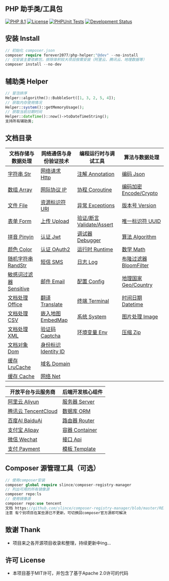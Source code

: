 ## PHP 助手类/工具包

[![PHP 8.1](https://img.shields.io/badge/PHP-8.1-8892BF.svg)](https://www.php.net/releases/8.1/en.php) [![License](https://img.shields.io/badge/License-MIT-green.svg)](https://opensource.org/licenses/MIT) [![PHPUnit Tests](https://img.shields.io/badge/PHPUnit-Passed-brightgreen.svg)](https://phpunit.de/) [![Development Status](https://img.shields.io/badge/Development-Active-brightgreen.svg)](https://your-project-repo-link)

## 安装 Install

```php
// 初始化 composer.json
composer require forever2077/php-helper:"@dev" --no-install
// 仅安装主要依赖包，排除体积较大项目按需安装（阿里云、腾讯云、地理数据等）
composer install --no-dev
```

## 辅助类 Helper

```php
// 冒泡排序
Helper::algorithm()::BubbleSort([1, 3, 2, 5, 4]);
// 获取内存使用情况
Helper::system()::getMemoryUsage();
// 获取当前日期时间
Helper::dateTime()::now()->toDateTimeString();
支持所有辅助类;
```

## 文档目录


| 文档存储与数据处理        | 网络通信与身份验证技术     | 编程运行时与调试工具   | 算法与数据处理    |
| ---------------- |-----------------| ------------ |------------|
| [字符串 Str](doc/Str.md) | [网络请求 Http](doc/Http.md)| [注解 Annotation](doc/Annotation.md) | [编码 Json](doc/Json.md) |
| [数组 Array](doc/Array.md) | [网际协议 IP](doc/IP.md) | [协程 Coroutine](doc/Coroutine.md) | [编码加密 Encode/Crypto](doc/EncodeCrypto.md) |
| [文件 File](doc/File.md) | [资源标识符 URI](doc/URI.md) | [异常 Exceptions](doc/Exceptions.md) | [版本号 Version](doc/Version.md) |
| [表单 Form](doc/Form.md) | [上传 Upload](doc/Upload.md) | [验证/断言 Validate/Assert](doc/ValidateAssert.md) | [唯一标识符 UUID](doc/UUID.md) |
| [拼音 Pinyin](doc/Pinyin.md) | [认证 Jwt](doc/Jwt.md) | [调试器 Debugger](doc/Debugger.md) | [算法 Algorithm](doc/Algorithm.md) |
| [颜色 Color](doc/Color.md) | [认证 OAuth2](doc/OAuth2.md) | [运行时 Runtime](doc/Runtime.md) | [数学 Math](doc/Math.md) |
| [随机字符串 RandStr](doc/RandomString.md) | [短信 SMS](doc/SMS.md) | [日志 Log](doc/Log.md) | [布隆过滤器 BloomFilter](doc/BloomFilter.md) |
| [敏感词过滤器 Sensitive](doc/Sensitive.md) | [邮件 Email](doc/Email.md) | [配置 Config](doc/Config.md) | [地理国家 Geo/Country](doc/GeoCountry.md) |
| [文档处理 Office](doc/Office.md) | [翻译 Translate](doc/Translate.md) | [终端 Terminal](doc/Terminal.md) | [时间日期 Datetime](doc/Datetime.md) |
| [文档处理 CSV](doc/CSV.md) | [嵌入地图 EmbedMap](doc/EmbedMap.md) | [系统 System](doc/System.md) | [图片处理 Image](doc/Image.md) |
| [文档处理 XML](doc/XML.md) | [验证码 Captcha](doc/Captcha.md) | [环境变量 Env](doc/Env.md) | [压缩 Zip](doc/Zip.md) |
| [文档对象 Dom](doc/Dom.md) | [身份标识 Identity ID](doc/IdentityID.md) |              |  |
| [缓存 LruCache](doc/LRUCache.md) | [域名 Domain](doc/Domain.md) |              |            |
| [缓存 Cache](doc/Cache.md) | [网络 Net](doc/Net.md) |              |            |

| 开放平台与云服务商      | 后端开发核心组件      |
| -------------- |---------------|
| [阿里云 Aliyun](doc/Aliyun.md) | [服务器 Server](doc/Server.md) |
| [腾讯云 TencentCloud](doc/TencentCloud.md) | [数据库 ORM](doc/ORM.md) |
| [百度AI BaiduAi](doc/BaiduAi.md) | [路由器 Router](doc/Router.md) |
| [支付宝 Alipay](doc/Alipay.md) | [容器 Container](doc/Container.md) |
| [微信 Wechat](doc/Wechat.md) | [接口 Api](doc/Api.md) |
| [支付 Payment](doc/Payment.md) | [模板 Template](doc/Template.md) |

## Composer 源管理工具（可选）

```php
// 使用composer安装
composer global require slince/composer-registry-manager
// 列出可用的所有镜像源
composer repo:ls
// 使用镜像源
composer repo:use tencent
文档 https://github.com/slince/composer-registry-manager/blob/master/README-zh_CN.md
注意 有个别项目在某些源已不更新，可切换回composer官方源即可解决
```

## 致谢 Thank

* 项目来之各开源项目收录和整理，持续更新中ing...

## 许可 License

* 本项目基于MIT许可，并包含了基于Apache 2.0许可的代码
